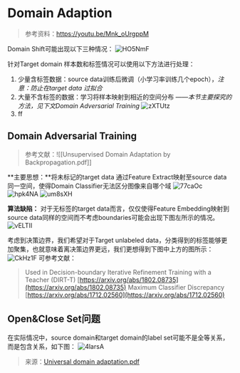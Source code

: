 # Domain Adaption

> 参考资料：https://youtu.be/Mnk_oUrgppM

Domain Shift可能出现以下三种情况：
![HO5NmF](https://ossjiyaoliu.oss-cn-beijing.aliyuncs.com/uPic/HO5NmF.png)

针对Target domain 样本数和标签情况可以使用以下方法进行处理：
1. 少量含标签数据：source data训练后微调（小学习率训练几个epoch），*注意：防止在target data 过拟合*
2. 大量不含标签的数据：学习将样本映射到相近的空间分布 ——*本节主要探究的方法，见下文Domain Adversarial Training*
![zXTUtz](https://ossjiyaoliu.oss-cn-beijing.aliyuncs.com/uPic/zXTUtz.png)
3. ff

## Domain Adversarial Training

> 参考文献：![[Unsupervised Domain Adaptation by Backpropagation.pdf]]

**主要思想：**将未标记的target data 通过Feature Extract映射至source data同一空间，使得Domain Classifier无法区分图像来自哪个域
![77caOc](https://ossjiyaoliu.oss-cn-beijing.aliyuncs.com/uPic/77caOc.png)
![hpk4NA](https://ossjiyaoliu.oss-cn-beijing.aliyuncs.com/uPic/hpk4NA.png)
![um8sXH](https://ossjiyaoliu.oss-cn-beijing.aliyuncs.com/uPic/um8sXH.png)

**算法缺陷：**
对于无标签的target data而言，仅仅使得Feature Embedding映射到source data同样的空间而不考虑boundaries可能会出现下图左所示的情况。
![vELTII](https://ossjiyaoliu.oss-cn-beijing.aliyuncs.com/uPic/vELTII.png)

考虑到决策边界，我们希望对于Target unlabeled data，分类得到的标签能够更加聚集，也就意味着离决策边界更远，我们更想得到下图中上方的图所示：
![CkHz1F](https://ossjiyaoliu.oss-cn-beijing.aliyuncs.com/uPic/CkHz1F.png)
可参考文献：
> Used in Decision-boundary Iterative Refinement Training with a Teacher (DIRT-T)   [https://arxiv.org/abs/1802.08735](https://arxiv.org/abs/1802.08735)
> Maximum Classifier Discrepancy [https://arxiv.org/abs/1712.02560](https://arxiv.org/abs/1712.02560)



## Open&Close Set问题
在实际情况中，source domain和target domain的label set可能不是全等关系，而是包含关系，如下图：
![4larsA](https://ossjiyaoliu.oss-cn-beijing.aliyuncs.com/uPic/4larsA.png)
> 来源：[Universal domain adaptation.pdf](https://openaccess.thecvf.com/content_CVPR_2019/papers/You_Universal_Domain_Adaptation_CVPR_2019_paper.pdf)
